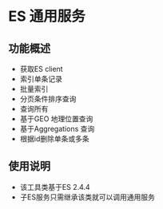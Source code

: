 # ES 通用服务
## 功能概述
- 获取ES client
- 索引单条记录
- 批量索引
- 分页条件排序查询
- 查询所有
- 基于GEO 地理位置查询
- 基于Aggregations 查询
- 根据id删除单条或多条

## 使用说明
- 该工具类基于ES 2.4.4
- 子ES服务只需继承该类就可以调用通用服务
